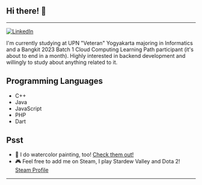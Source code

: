 ## Hi there! 👋
---

[![LinkedIn](https://img.shields.io/badge/linkedin-%230077B5.svg?style=for-the-badge&logo=linkedin&logoColor=white&link=https://id.linkedin.com/in/shazi-awaludin-a7b90a191)](https://id.linkedin.com/in/shazi-awaludin-a7b90a191)


I'm currently studying at UPN "Veteran" Yogyakarta majoring in Informatics and a Bangkit 2023 Batch 1 Cloud Computing Learning Path participant (it's about to end in a month). Highly interested in backend development and willingly to study about anything related to it.


## Programming Languages
- C++
- Java
- JavaScript
- PHP
- Dart

## Psst

- 🎨 I do watercolor painting, too! [Check them out!](https://instagram.com/winterdmnd)
- 🎮 Feel free to add me on Steam, I play Stardew Valley and Dota 2! [Steam Profile](https://steamcommunity.com/id/aljauzr)

---
